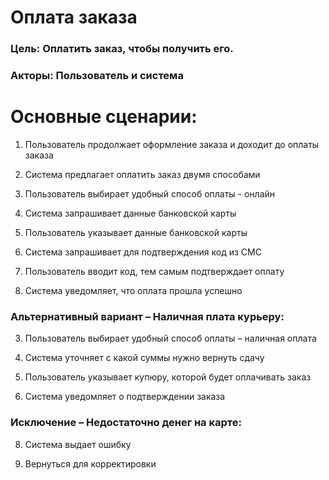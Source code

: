 # **Оплата заказа**
### Цель: Оплатить заказ, чтобы получить его.
### Акторы: Пользователь и система

# **Основные сценарии:**

1. Пользователь продолжает оформление заказа и доходит до оплаты заказа

2. Система предлагает оплатить заказ двумя способами

3. Пользователь выбирает удобный способ оплаты - онлайн

4. Система запрашивает данные банковской карты

5. Пользователь указывает данные банковской карты

6. Система запрашивает для подтверждения код из СМС

7. Пользователь вводит код, тем самым подтверждает оплату

8. Система уведомляет, что оплата прошла успешно

### Альтернативный вариант – Наличная плата курьеру:

3. Пользователь выбирает удобный способ оплаты – наличная оплата

4. Система уточняет с какой суммы нужно вернуть сдачу

5. Пользователь указывает купюру, которой будет оплачивать заказ

6. Система уведомляет о подтверждении заказа

### Исключение – Недостаточно денег на карте:

8. Система выдает ошибку

9. Вернуться для корректировки

